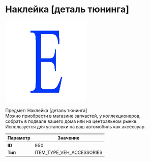 # Наклейка [деталь тюнинга]

![Item Image](../img/950.webp?raw=true)

Предмет: Наклейка [деталь тюнинга]<br>Можно приобрести в магазине запчастей, у коллекционеров,<br>собрать в подвале вашего дома или на центральном рынке.<br>Используется для установки на ваш автомобиль как аксессуар.


| Параметр | Значение |
|----------|----------|
| **ID** | 950 |
| **Тип** | ITEM_TYPE_VEH_ACCESSORIES |

